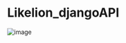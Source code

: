 # Likelion_djangoAPI
![image](https://user-images.githubusercontent.com/47033052/67941455-fa48cb00-fc18-11e9-99b6-ca84fa7b29f3.png)
